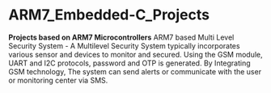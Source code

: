 # ARM7_Embedded-C_Projects
**Projects based on ARM7 Microcontrollers**
ARM7 based Multi Level Security System - A Multilevel Security System typically incorporates various sensor and devices to monitor and secured. Using the GSM module, UART and I2C protocols, password and OTP is generated. By Integrating GSM technology, The system can send alerts or communicate with the user or monitoring center via SMS.
